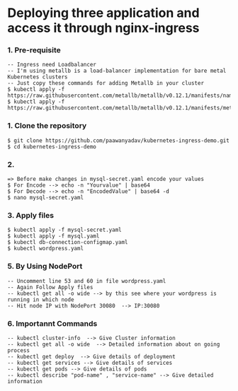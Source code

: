# Deploying three application and access it through nginx-ingress


### 1. Pre-requisite
    -- Ingress need Loadbalancer 
    -- I'm using metallb is a load-balancer implementation for bare metal Kubernetes clusters
    -- Just copy these commands for adding Metallb in your cluster
    $ kubectl apply -f https://raw.githubusercontent.com/metallb/metallb/v0.12.1/manifests/namespace.yaml
    $ kubectl apply -f https://raw.githubusercontent.com/metallb/metallb/v0.12.1/manifests/metallb.yaml
    

### 1. Clone the repository
    $ git clone https://github.com/paawanyadav/kubernetes-ingress-demo.git
    $ cd kubernetes-ingress-demo

### 2.  
    => Before make changes in mysql-secret.yaml encode your values
    $ For Encode --> echo -n "Yourvalue" | base64
    $ For Decode --> echo -n "EncodedValue" | base64 -d
    $ nano mysql-secret.yaml

### 3. Apply files 
    $ kubectl apply -f mysql-secret.yaml
    $ kubectl apply -f mysql.yaml
    $ kubectl db-connection-configmap.yaml
    $ kubectl wordpress.yaml

### 5. By Using NodePort
    -- Uncomment line 53 and 60 in file wordpress.yaml
    -- Again Follow Apply files 
    -- kubectl get all -o wide --> by this see where your wordpress is running in which node 
    -- Hit node IP with NodePort 30080  --> IP:30080

### 6. Importannt Commands
    -- kubectl cluster-info  --> Give Cluster information
    -- kubectl get all -o wide  --> Detailed information about on going process
    -- kubectl get deploy  --> Give details of deployment
    -- kubectl get services --> Give details of services
    -- kubectl get pods --> Give details of pods
    -- kubectl describe "pod-name" , "service-name" --> Give detailed information
